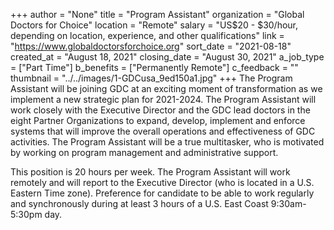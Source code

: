+++
author = "None"
title = "Program Assistant"
organization = "Global Doctors for Choice"
location = "Remote"
salary = "US$20 - $30/hour, depending on location, experience, and other qualifications"
link = "https://www.globaldoctorsforchoice.org"
sort_date = "2021-08-18"
created_at = "August 18, 2021"
closing_date = "August 30, 2021"
a_job_type = ["Part Time"]
b_benefits = ["Permanently Remote"]
c_feedback = ""
thumbnail = "../../images/1-GDCusa_9ed150a1.jpg"
+++
The Program Assistant will be joining GDC at an exciting moment of transformation as we implement a new strategic plan for 2021-2024. The Program Assistant will work closely with the Executive Director and the GDC lead doctors in the eight Partner Organizations to expand, develop, implement and enforce systems that will improve the overall operations and effectiveness of GDC activities. The Program Assistant will be a true multitasker, who is motivated by working on program management and administrative support.

This position is 20 hours per week. The Program Assistant will work remotely and will report to the Executive Director (who is located in a U.S. Eastern Time zone). Preference for candidate to be able to work regularly and synchronously during at least 3 hours of a U.S. East Coast 9:30am-5:30pm day.
